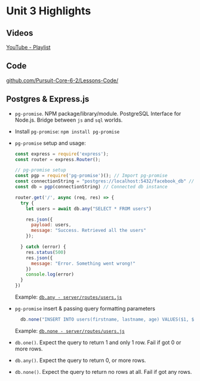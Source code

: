 # Unit 3 Highlights

## Videos
[YouTube - Playlist](https://www.youtube.com/watch?v=-_PSo13jZKY&list=PLvQtbvxnE8UF6gJ0uXawC2cEby557FIon)

## Code
[github.com/Pursuit-Core-6-2/Lessons-Code/](https://github.com/Pursuit-Core-6-2/Lessons-Code/tree/master/unit_3)

## Postgres & Express.js

* `pg-promise`. NPM package/library/module. PostgreSQL Interface for Node.js. Bridge between `js` and `sql` worlds.
* Install `pg-promise`: `npm install pg-promise`
* `pg-promise` setup and usage:
  ```js
  const express = require('express');
  const router = express.Router();

  // pg-promise setup
  const pgp = require('pg-promise')(); // Import pg-promise
  const connectionString = "postgres://localhost:5432/facebook_db" // URL where Postgres is running
  const db = pgp(connectionString) // Connected db instance

  router.get('/', async (req, res) => {
    try {
      let users = await db.any("SELECT * FROM users")

      res.json({
        payload: users,
        message: "Success. Retrieved all the users"
      });

    } catch (error) {
      res.status(500)
      res.json({
        message: "Error. Something went wrong!"
      })
      console.log(error)
    }
  })
  ```
  Example: [`db.any - server/routes/users.js`](https://github.com/Pursuit-Core-6-2/Lessons-Code/blob/cd1c4f2f3e2f719bcf9c19177e3db489abdc94fe/unit_3/postgres-and-pg-promise/server/routes/usersRouter.js#L10)

* `pg-promise` insert & passing query formatting parameters
  ```js
    db.none("INSERT INTO users(firstname, lastname, age) VALUES($1, $2, $3)", ["Alejo", "Franco", "24"])
  ```
  Example: [`db.none - server/routes/users.js`](https://github.com/Pursuit-Core-6-2/Lessons-Code/blob/cd1c4f2f3e2f719bcf9c19177e3db489abdc94fe/unit_3/postgres-and-pg-promise/server/routes/usersRouter.js#L50)

* `db.one()`. Expect the query to return 1 and only 1 row. Fail if got 0 or more rows.
* `db.any()`. Expect the query to return 0, or more rows. 
* `db.none()`. Expect the query to return no rows at all. Fail if got any rows.
